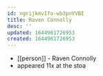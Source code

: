 ```yaml
---
id: ngrijkmvIfo-wb3pnVVBI
title: Raven Connolly
desc: ''
updated: 1644961726953
created: 1644961726953
---
```



- [[person]] - Raven Connolly
- appeared 11x at the stoa
